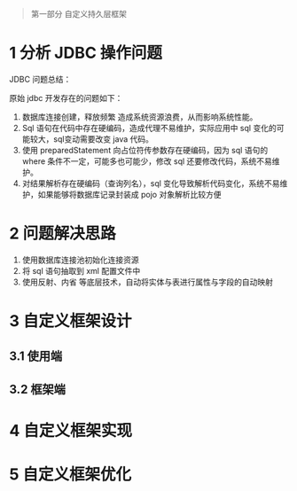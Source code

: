 > 第一部分 自定义持久层框架

# 1 分析 JDBC 操作问题



JDBC 问题总结：

原始 jdbc 开发存在的问题如下：

1. 数据库连接创建，释放频繁 造成系统资源浪费，从而影响系统性能。
2. Sql 语句在代码中存在硬编码，造成代理不易维护，实际应用中 sql 变化的可能较大，sql变动需要改变 java 代码。
3. 使用 preparedStatement 向占位符传参数存在硬编码，因为 sql 语句的 where 条件不一定，可能多也可能少，修改 sql 还要修改代码，系统不易维护。
4. 对结果解析存在硬编码（查询列名），sql 变化导致解析代码变化，系统不易维护，如果能够将数据库记录封装成 pojo 对象解析比较方便

# 2 问题解决思路

1. 使用数据库连接池初始化连接资源
2. 将 sql 语句抽取到 xml 配置文件中
3. 使用反射、内省 等底层技术，自动将实体与表进行属性与字段的自动映射

# 3 自定义框架设计

## 3.1 使用端

## 3.2 框架端

# 4 自定义框架实现

# 5 自定义框架优化

